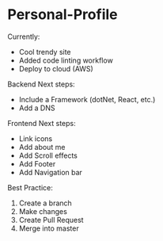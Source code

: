 # Personal-Profile

Currently:
- Cool trendy site
- Added code linting workflow
- Deploy to cloud (AWS)

Backend Next steps:
- Include a Framework (dotNet, React, etc.)
- Add a DNS

Frontend Next steps:
- Link icons
- Add about me
- Add Scroll effects
- Add Footer
- Add Navigation bar

Best Practice:
1. Create a branch
2. Make changes
3. Create Pull Request
4. Merge into master
